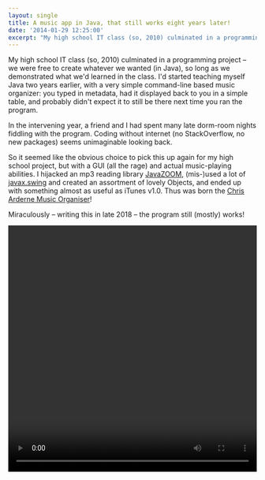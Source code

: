 ```yaml
---
layout: single
title: A music app in Java, that still works eight years later!
date: '2014-01-29 12:25:00'
excerpt: "My high school IT class (so, 2010) culminated in a programming project – we were free to create whatever we wanted (in Java), so long as we demonstrated what we'd learned in the class."
---
```


My high school IT class (so, 2010) culminated in a programming project – we were free to create whatever we wanted (in Java), so long as we demonstrated what we'd learned in the class. I'd started teaching myself Java two years earlier, with a very simple command-line based music organizer: you typed in metadata, had it displayed back to you in a simple table, and probably didn't expect it to still be there next time you ran the program.

In the intervening year, a friend and I had spent many late dorm-room nights fiddling with the program. Coding without internet (no StackOverflow, no new packages) seems unimaginable looking back.

So it seemed like the obvious choice to pick this up again for my high school project, but with a GUI (all the rage) and actual music-playing abilities. I hijacked an mp3 reading library [JavaZOOM](http://www.javazoom.net/jlgui/api.html), (mis-)used a lot of [javax.swing](https://en.wikipedia.org/wiki/Swing_(Java)) and created an assortment of lovely Objects, and ended up with something almost as useful as iTunes v1.0. Thus was born the [Chris Arderne Music Organiser](https://github.com/carderne/CAMO)!

Miraculously – writing this in late 2018 – the program still (mostly) works!

<video width="100%" height="500" controls>
    <source src="/assets/videos/camo.mp4" type="video/mp4">
    Your browser does not support the video tag.
    </source>
</video>